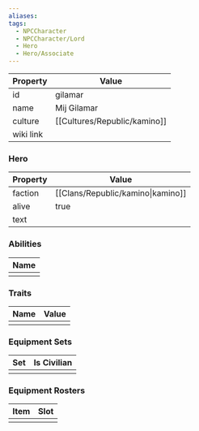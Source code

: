 ```yaml
---
aliases: 
tags:
  - NPCCharacter
  - NPCCharacter/Lord
  - Hero
  - Hero/Associate
---
```


| Property  | Value       |
| :-------- | ----------- |
| id        | gilamar     |
| name      | Mij Gilamar |
| culture   | [[Cultures/Republic/kamino]]  |
| wiki link |             |
### Hero
| Property | Value                             |
| -------- | --------------------------------- |
| faction  | [[Clans/Republic/kamino\|kamino]] |
| alive    | true                              |
| text     |                                   |

### Abilities
| Name |
| :--: |
|      |

### Traits
| Name | Value |
| ---- | ----- |
|      |       |

### Equipment Sets
| Set | Is Civilian |
| --- | ----------- |
|     |             |

### Equipment Rosters
| Item | Slot |
| ---- | ---- |
|      |      |
